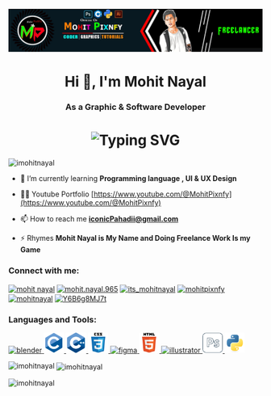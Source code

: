 ![logo](https://github.com/iMohitNayal/iMohitNayal/blob/main/Github.png)
<h1 align="center">Hi 👋, I'm Mohit Nayal</h1>
<h3 align="center">As a Graphic & Software Developer</h3>

<div align="center"> 
    <h1>  
        <img src="https://readme-typing-svg.herokuapp.com?font=Jetbrains+mono&size=25&duration=3200&color=4FC3F7&center=true&vCenter=true&width=450&lines=Welcome+to+my+Github+profile!;Passionate+about!;+Graphic+Design!;+Web+Development;+UI & UX DESIGN!;FreeLancer!;" alt="Typing SVG"/> 
    </h1>
</div>

<p align="left"> <img src="https://komarev.com/ghpvc/?username=imohitnayal&label=Profile%20views&color=0e75b6&style=flat" alt="imohitnayal" /> </p>

- 🌱 I’m currently learning **Programming language , UI & UX Design**

- 👨‍💻 Youtube Portfolio [https://www.youtube.com/@MohitPixnfy](https://www.youtube.com/@MohitPixnfy)

- 📫 How to reach me **iconicPahadii@gmail.com**

- ⚡ Rhymes **Mohit Nayal is My Name and Doing Freelance Work Is my Game**

<h3 align="left">Connect with me:</h3>
<p align="left">
<a href="https://linkedin.com/in/mohit nayal" target="blank"><img align="center" src="https://raw.githubusercontent.com/rahuldkjain/github-profile-readme-generator/master/src/images/icons/Social/linked-in-alt.svg" alt="mohit nayal" height="30" width="40" /></a>
<a href="https://fb.com/mohit.nayal.965" target="blank"><img align="center" src="https://raw.githubusercontent.com/rahuldkjain/github-profile-readme-generator/master/src/images/icons/Social/facebook.svg" alt="mohit.nayal.965" height="30" width="40" /></a>
<a href="https://instagram.com/its_mohitnayal" target="blank"><img align="center" src="https://raw.githubusercontent.com/rahuldkjain/github-profile-readme-generator/master/src/images/icons/Social/instagram.svg" alt="its_mohitnayal" height="30" width="40" /></a>
<a href="https://www.youtube.com/@MohitPixnfy" target="blank"><img align="center" src="https://raw.githubusercontent.com/rahuldkjain/github-profile-readme-generator/master/src/images/icons/Social/youtube.svg" alt="mohitpixnfy"height="30" width="40" /></a>
<a href="https://www.hackerrank.com/mohitnayal" target="blank"><img align="center" src="https://raw.githubusercontent.com/rahuldkjain/github-profile-readme-generator/master/src/images/icons/Social/hackerrank.svg" alt="mohitnayal" height="30" width="40" /></a>
<a href="https://discord.gg/Y6B6g8MJ7t" target="blank"><img align="center" src="https://raw.githubusercontent.com/rahuldkjain/github-profile-readme-generator/master/src/images/icons/Social/discord.svg" alt="Y6B6g8MJ7t" height="30" width="40" /></a>
</p>

<h3 align="left">Languages and Tools:</h3>
<p align="left"> <a href="https://www.blender.org/" target="_blank" rel="noreferrer"> <img src="https://download.blender.org/branding/community/blender_community_badge_white.svg" alt="blender" width="40" height="40"/> </a> <a href="https://www.cprogramming.com/" target="_blank" rel="noreferrer"> <img src="https://raw.githubusercontent.com/devicons/devicon/master/icons/c/c-original.svg" alt="c" width="40" height="40"/> </a> <a href="https://www.w3schools.com/cpp/" target="_blank" rel="noreferrer"> <img src="https://raw.githubusercontent.com/devicons/devicon/master/icons/cplusplus/cplusplus-original.svg" alt="cplusplus" width="40" height="40"/> </a> <a href="https://www.w3schools.com/css/" target="_blank" rel="noreferrer"> <img src="https://raw.githubusercontent.com/devicons/devicon/master/icons/css3/css3-original-wordmark.svg" alt="css3" width="40" height="40"/> </a> <a href="https://www.figma.com/" target="_blank" rel="noreferrer"> <img src="https://www.vectorlogo.zone/logos/figma/figma-icon.svg" alt="figma" width="40" height="40"/> </a> <a href="https://www.w3.org/html/" target="_blank" rel="noreferrer"> <img src="https://raw.githubusercontent.com/devicons/devicon/master/icons/html5/html5-original-wordmark.svg" alt="html5" width="40" height="40"/> </a> <a href="https://www.adobe.com/in/products/illustrator.html" target="_blank" rel="noreferrer"> <img src="https://www.vectorlogo.zone/logos/adobe_illustrator/adobe_illustrator-icon.svg" alt="illustrator" width="40" height="40"/> </a> <a href="https://www.photoshop.com/en" target="_blank" rel="noreferrer"> <img src="https://raw.githubusercontent.com/devicons/devicon/master/icons/photoshop/photoshop-line.svg" alt="photoshop" width="40" height="40"/> </a> <a href="https://www.python.org" target="_blank" rel="noreferrer"> <img src="https://raw.githubusercontent.com/devicons/devicon/master/icons/python/python-original.svg" alt="python" width="40" height="40"/> </a> </p>

<p><img align="left" src="https://github-readme-stats.vercel.app/api/top-langs?username=imohitnayal&show_icons=true&locale=en&layout=compact" alt="imohitnayal" /></p>

<p>&nbsp;<img align="center" src="https://github-readme-stats.vercel.app/api?username=imohitnayal&show_icons=true&locale=en" alt="imohitnayal" /></p>

<p><img align="center" src="https://github-readme-streak-stats.herokuapp.com/?user=imohitnayal&" alt="imohitnayal" /></p>
